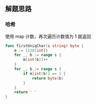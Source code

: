 <a name="KJI7y"></a>

## 解题思路

<a name="d61UJ"></a>

### 哈希

使用 map 计数，再次遍历计数值为 1 就返回

```go
func firstUniqChar(s string) byte {
    m := [128]int{}
    for _, b := range s {
        m[int(b)]++
    }
    for _, b := range s {
        if m[int(b)] == 1 {
            return byte(b)
        }
    }
    return ' '
}
```
